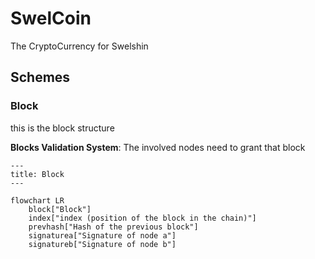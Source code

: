 # SwelCoin
The CryptoCurrency for Swelshin

## Schemes

### Block
this is the block structure

**Blocks Validation System**: The involved nodes need to grant that block

```mermaid
---
title: Block
---

flowchart LR
    block["Block"]
    index["index (position of the block in the chain)"]
    prevhash["Hash of the previous block"]
    signaturea["Signature of node a"]
    signatureb["Signature of node b"]
```